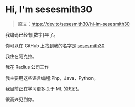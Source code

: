 # Hi, I'm sesesmith30

> 原文：<https://dev.to/sesesmith30/hi-im-sesesmith30>

我编码已经有[数字]年了。

你可以在 GitHub 上找到我的名字是 [sesesmith30](https://github.com/sesesmith30)

我住在阿克拉。

我在 Radius 公司工作

我主要用这些语言编程:Php，Java，Python。

我目前正在学习更多关于 ML 的知识。

很高兴见到你。